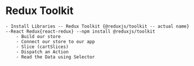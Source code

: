 # Redux Toolkit
    - Install Libraries -- Redux Toolkit {@reduxjs/toolkit -- actual name}       --React Redux{react-redux} --npm install @reduxjs/toolkit
        - Build our store
        - Connect our store to our app
        - Slice (cartSlices)
        - Dispatch an Action
        - Read the Data using Selector